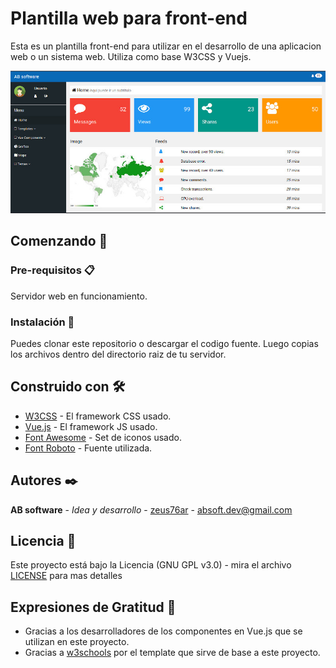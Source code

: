 # Plantilla web para front-end
Esta es un plantilla front-end para utilizar en el desarrollo de una aplicacion web o un sistema web. Utiliza como base W3CSS y Vuejs.

![Demo](screenshot.jpg "Demo")

## Comenzando 🚀

### Pre-requisitos 📋

Servidor web en funcionamiento.


### Instalación 🔧

Puedes clonar este repositorio o descargar el codigo fuente.
Luego copias los archivos dentro del directorio raiz de tu servidor.


## Construido con 🛠️

* [W3CSS](https://www.w3schools.com/w3css/) - El framework CSS usado.
* [Vue.js](https://vuejs.org/v2/guide/) - El framework JS usado.
* [Font Awesome](https://fontawesome.com/v4.7.0/icons/) - Set de iconos usado.
* [Font Roboto](https://fonts.googleapis.com/css?family=Roboto&display=swap) - Fuente utilizada.


## Autores ✒️

**AB software** - *Idea y desarrollo* - [zeus76ar](https://github.com/zeus76ar) - absoft.dev@gmail.com


## Licencia 📄

Este proyecto está bajo la Licencia (GNU GPL v3.0) - mira el archivo [LICENSE](LICENSE) para mas detalles


## Expresiones de Gratitud 🎁

* Gracias a los desarrolladores de los componentes en Vue.js que se utilizan en este proyecto.
* Gracias a [w3schools](https://www.w3schools.com/w3css/tryw3css_templates_analytics.htm) por el template que sirve de base a este proyecto.